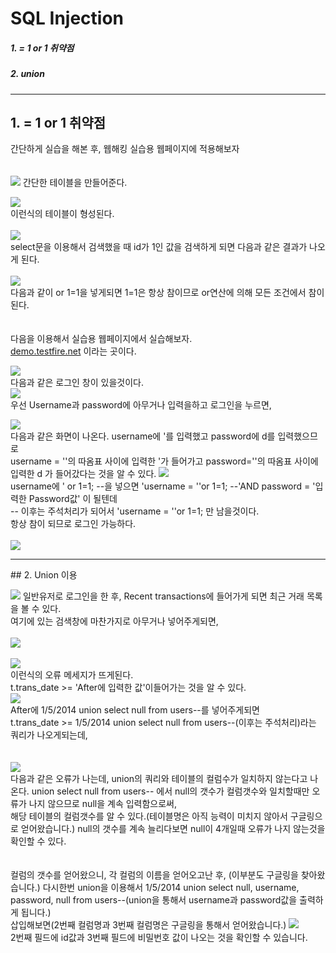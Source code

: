  SQL Injection
================

##### 1. = 1 or 1 취약점
##### 2. union
--------
## 1. = 1 or 1 취약점

간단하게 실습을 해본 후, 웹해킹 실습용 웹페이지에 적용해보자<br><br><br>
![](https://user-images.githubusercontent.com/37801624/42921493-3c74b5fe-8b57-11e8-813e-b26ba1c0191f.PNG)
간단한 테이블을 만들어준다.

![](https://user-images.githubusercontent.com/37801624/42921494-3ca3894c-8b57-11e8-98d0-2420996a3ab3.PNG)
<br>이런식의 테이블이 형성된다.
<br><br>
![](https://user-images.githubusercontent.com/37801624/42921496-3cf428ac-8b57-11e8-9b43-1bf9924476c5.PNG)
<br>select문을 이용해서 검색했을 때 id가 1인 값을 검색하게 되면 다음과 같은 결과가 나오게 된다.<br><br>
![](https://user-images.githubusercontent.com/37801624/42921497-3d2ea996-8b57-11e8-8357-9e4d1fbcfa59.PNG)
<br> 다음과 같이 or 1=1을 넣게되면 1=1은 항상 참이므로 or연산에 의해 모든 조건에서 참이된다.
<br><br><br>
다음을 이용해서 실습용 웹페이지에서 실습해보자.<br>
[demo.testfire.net](demo.testfire.net) 이라는 곳이다.



![](https://user-images.githubusercontent.com/37801624/42921503-3e25edf0-8b57-11e8-81b0-57ed44c13942.PNG)
<br>다음과 같은 로그인 창이 있을것이다.
<br>
![](https://user-images.githubusercontent.com/37801624/42921502-3e01180e-8b57-11e8-86c0-814fc9d8eb61.PNG)
<br>우선 Username과 password에 아무거나 입력을하고 로그인을 누르면,<br>

![](https://user-images.githubusercontent.com/37801624/42921501-3dd975c4-8b57-11e8-99b6-fc927b509143.PNG)
<br>다음과 같은 화면이 나온다.
username에 '를 입력했고 password에 d를 입력했으므로<br>
username = ''의 따옴표 사이에 입력한 '가 들어가고 password=''의 따옴표 사이에 입력한 d 가 들어갔다는 것을 알 수 있다.
![](https://user-images.githubusercontent.com/37801624/42921499-3d86c662-8b57-11e8-9f78-63f80f76d724.PNG)
<br>
![]()
<br>username에 ' or 1=1; --을 넣으면
'username = ''or 1=1; --'AND password = '입력한 Password값' 이 될텐데<br>
-- 이후는 주석처리가 되어서 'username = ''or 1=1; 만 남을것이다.<br>
항상 참이 되므로 로그인 가능하다.<br><br>
![](https://user-images.githubusercontent.com/37801624/42921504-3e4ba608-8b57-11e8-9a8a-494f92bb9a94.PNG)
<br>
<hr>
## 2. Union 이용

![](https://user-images.githubusercontent.com/37801624/42921509-3f15d086-8b57-11e8-80f8-bc61931349f0.PNG)
일반유저로 로그인을 한 후, Recent transactions에 들어가게 되면 최근 거래 목록을 볼 수 있다.
<br>여기에 있는 검색창에 마찬가지로 아무거나 넣어주게되면,<br><br>
![](https://user-images.githubusercontent.com/37801624/42921511-3f849336-8b57-11e8-872a-34531c2647e6.PNG)<br>
<br>![](https://user-images.githubusercontent.com/37801624/42921510-3f47de32-8b57-11e8-9d6e-bb411bcb9eb6.PNG)<br>
이런식의 오류 메세지가 뜨게된다.<br>
t.trans_date >= 'After에 입력한 값'이들어가는 것을 알 수 있다.<br>
![](https://user-images.githubusercontent.com/37801624/42921512-3fb2f7bc-8b57-11e8-881c-58925821e646.PNG)<br>
After에 1/5/2014 union select null from users--를 넣어주게되면<br>
t.trans_date >= 1/5/2014 union select null from users--(이후는 주석처리)라는 쿼리가 나오게되는데,<br><br><br>
![](https://user-images.githubusercontent.com/37801624/42921514-4009d640-8b57-11e8-8f7b-a1b04fd7d520.PNG)<br>
다음과 같은 오류가 나는데, union의 쿼리와 테이블의 컬럼수가 일치하지 않는다고 나온다.
union select null from users-- 에서
null의 갯수가 컬럼갯수와 일치할때만 오류가 나지 않으므로 null을 계속 입력함으로써,<br>
 해당 테이블의 컬럼갯수를 알 수 있다.(테이블명은 아직 능력이 미치지 않아서 구글링으로 얻어왔습니다.)
null의 갯수를 계속 늘리다보면 null이 4개일때 오류가 나지 않는것을 확인할 수 있다.<br>
<br><br>
컬럼의 갯수를 얻어왔으니, 각 컬럼의 이름을 얻어오고난 후, (이부분도 구글링을 찾아왔습니다.)
다시한번 union을 이용해서
1/5/2014 union select null, username, password, null from users--(union을 통해서 username과 password값을 출력하게 됩니다.)<br>
 삽입해보면(2번째 컬럼명과 3번째 컬럼명은 구글링을 통해서 얻어왔습니다.)
![](https://user-images.githubusercontent.com/37801624/42939652-82e1d9ba-8b91-11e8-9c53-2d082281e628.PNG)<br>
2번째 필드에 id값과 3번째 필드에 비밀번호 값이 나오는 것을 확인할 수 있습니다.
